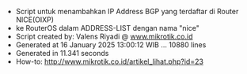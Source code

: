 - Script untuk menambahkan IP Address BGP yang terdaftar di Router NICE(OIXP)
- ke RouterOS dalam ADDRESS-LIST dengan nama "nice"
- Script created by: Valens Riyadi @ www.mikrotik.co.id
- Generated at 16 January 2025 13:00:12 WIB ... 10880 lines
- Generated in 11.341 seconds
- How-to: http://www.mikrotik.co.id/artikel_lihat.php?id=23
